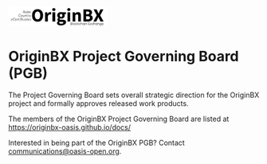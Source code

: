 <img src="artwork/originbx-logo_blck.png" width="200">

# OriginBX Project Governing Board (PGB)

The Project Governing Board sets overall strategic direction for the OriginBX project and formally approves released work products. 

The members of the OriginBX Project Governing Board are listed at https://originbx-oasis.github.io/docs/
  
<!-- PGB members include representatives of [OriginBX sponsor organizations](https://github.com/originbx-oasis/oasis-open-project/blob/main/SPONSORS.md) and representatives from the community at-large who serve on the Technical Steering Committee: 

- **Todd R. Smith**, [KYG Trade](https://www.kyg.trade/) (Co-Chair)
- **Oswald Kuyler** (Co-Chair)
- Thomas Fahey, [Accenture](https://www.accenture.com/us-en)
- Ben Stiling, [Amazon](https://www.amazon.com/)
- Ken Montgomery, [CompTIA](https://www.comptia.org/home)
- Hannah Nguyen, [International Chamber of Commerce](https://iccwbo.org/)
- Michelle Stout, [Intel](https://www.intel.com)
- Brian Staples, [Origin Experts Group](https://www.originexpertsgroup.com/)
- Greta Villagran, [Pinary](https://www.pinaryinc.com/)
- Srinivasan Sriram, [Skuchain, Inc](https://www.skuchain.com/)
- Elizabeth Connell, [Thomson Reuters](https://www.thomsonreuters.com)
- Chris Rubio, [UPS](https://www.ups.com/)
-->
  
  Interested in being part of the OriginBX PGB? Contact communications@oasis-open.org.
